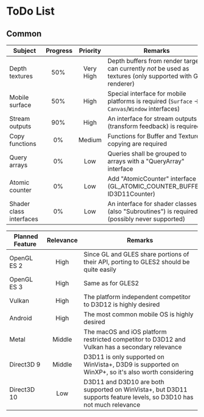 
ToDo List
=========

Common
------

| Subject | Progress | Priority | Remarks |
|---------|:--------:|:--------:|---------|
| Depth textures | 50% | Very High | Depth buffers from render targets can currently *not* be used as textures (only supported with GL renderer) |
| Mobile surface | 50% | High | Special interface for mobile platforms is required (`Surface` -> `Canvas`/`Window` interfaces) |
| Stream outputs | 90% | High | An interface for stream outputs (transform feedback) is required |
| Copy functions | 0% | Medium | Functions for Buffer and Texture copying are required |
| Query arrays | 0% | Low | Queries shall be grouped to arrays with a "QueryArray" interface |
| Atomic counter | 0% | Low | Add "AtomicCounter" interface (GL_ATOMIC_COUNTER_BUFFER, ID3D11Counter) |
| Shader class interfaces | 0% | Low | An interface for shader classes (also "Subroutines") is required (possibly never supported) |

| Planned Feature | Relevance | Remarks |
|-----------------|:---------:|---------|
| OpenGL ES 2 | High | Since GL and GLES share portions of their API, porting to GLES2 should be quite easily |
| OpenGL ES 3 | High | Same as for GLES2 |
| Vulkan | High | The platform independent competitor to D3D12 is highly desired |
| Android | High | The most common mobile OS is highly desired |
| Metal | Middle | The macOS and iOS platform restricted competitor to D3D12 and Vulkan has a secondary relevance |
| Direct3D 9 | Middle | D3D11 is only supported on WinVista+, D3D9 is supported on WinXP+, so it's also worth considering |
| Direct3D 10 | Low | D3D11 and D3D10 are both supported on WinVista+, but D3D11 supports feature levels, so D3D10 has not much relevance |


